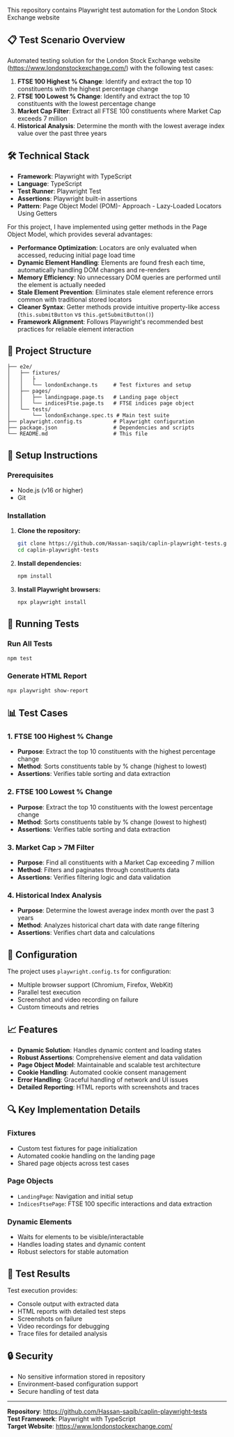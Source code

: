 This repository contains Playwright test automation for the London Stock Exchange website

## 📋 Test Scenario Overview

Automated testing solution for the London Stock Exchange website (https://www.londonstockexchange.com/) with the following test cases:

1. **FTSE 100 Highest % Change**: Identify and extract the top 10 constituents with the highest percentage change
2. **FTSE 100 Lowest % Change**: Identify and extract the top 10 constituents with the lowest percentage change
3. **Market Cap Filter**: Extract all FTSE 100 constituents where Market Cap exceeds 7 million
4. **Historical Analysis**: Determine the month with the lowest average index value over the past three years

## 🛠️ Technical Stack

- **Framework**: Playwright with TypeScript
- **Language**: TypeScript
- **Test Runner**: Playwright Test
- **Assertions**: Playwright built-in assertions
- **Pattern**: Page Object Model (POM)- Approach - Lazy-Loaded Locators Using Getters

For this project, I have implemented using getter methods in the Page Object Model, which provides several advantages:

- **Performance Optimization**: Locators are only evaluated when accessed, reducing initial page load time
- **Dynamic Element Handling**: Elements are found fresh each time, automatically handling DOM changes and re-renders
- **Memory Efficiency**: No unnecessary DOM queries are performed until the element is actually needed
- **Stale Element Prevention**: Eliminates stale element reference errors common with traditional stored locators
- **Cleaner Syntax**: Getter methods provide intuitive property-like access (`this.submitButton` vs `this.getSubmitButton()`)
- **Framework Alignment**: Follows Playwright's recommended best practices for reliable element interaction

## 📁 Project Structure

```
├── e2e/
│   ├── fixtures/
│   │   ├
│   │   └── londonExchange.ts     # Test fixtures and setup
│   ├── pages/
│   │   ├── landingpage.page.ts   # Landing page object
│   │   └── indicesFtse.page.ts   # FTSE indices page object
│   └── tests/
│       └── londonExchange.spec.ts # Main test suite
├── playwright.config.ts          # Playwright configuration
├── package.json                  # Dependencies and scripts
└── README.md                     # This file
```

## 🚀 Setup Instructions

### Prerequisites

- Node.js (v16 or higher)
- Git

### Installation

1. **Clone the repository:**

   ```bash
   git clone https://github.com/Hassan-saqib/caplin-playwright-tests.git
   cd caplin-playwright-tests
   ```

2. **Install dependencies:**

   ```bash
   npm install
   ```

3. **Install Playwright browsers:**
   ```bash
   npx playwright install
   ```

## 🧪 Running Tests

### Run All Tests

```bash
npm test
```


### Generate HTML Report

```bash
npx playwright show-report
```

## 📊 Test Cases

### 1. FTSE 100 Highest % Change

- **Purpose**: Extract the top 10 constituents with the highest percentage change
- **Method**: Sorts constituents table by % change (highest to lowest)
- **Assertions**: Verifies table sorting and data extraction

### 2. FTSE 100 Lowest % Change

- **Purpose**: Extract the top 10 constituents with the lowest percentage change
- **Method**: Sorts constituents table by % change (lowest to highest)
- **Assertions**: Verifies table sorting and data extraction

### 3. Market Cap > 7M Filter

- **Purpose**: Find all constituents with a Market Cap exceeding 7 million
- **Method**: Filters and paginates through constituents data
- **Assertions**: Verifies filtering logic and data validation

### 4. Historical Index Analysis

- **Purpose**: Determine the lowest average index month over the past 3 years
- **Method**: Analyzes historical chart data with date range filtering
- **Assertions**: Verifies chart data and calculations

## 🔧 Configuration

The project uses `playwright.config.ts` for configuration:

- Multiple browser support (Chromium, Firefox, WebKit)
- Parallel test execution
- Screenshot and video recording on failure
- Custom timeouts and retries

## 📈 Features

- **Dynamic Solution**: Handles dynamic content and loading states
- **Robust Assertions**: Comprehensive element and data validation
- **Page Object Model**: Maintainable and scalable test architecture
- **Cookie Handling**: Automated cookie consent management
- **Error Handling**: Graceful handling of network and UI issues
- **Detailed Reporting**: HTML reports with screenshots and traces

## 🔍 Key Implementation Details

### Fixtures

- Custom test fixtures for page initialization
- Automated cookie handling on the landing page
- Shared page objects across test cases

### Page Objects

- `LandingPage`: Navigation and initial setup
- `IndicesFtsePage`: FTSE 100 specific interactions and data extraction

### Dynamic Elements

- Waits for elements to be visible/interactable
- Handles loading states and dynamic content
- Robust selectors for stable automation


## 📝 Test Results

Test execution provides:

- Console output with extracted data
- HTML reports with detailed test steps
- Screenshots on failure
- Video recordings for debugging
- Trace files for detailed analysis

## 🔒 Security

- No sensitive information stored in repository
- Environment-based configuration support
- Secure handling of test data

---

**Repository**: https://github.com/Hassan-saqib/caplin-playwright-tests  
**Test Framework**: Playwright with TypeScript  
**Target Website**: https://www.londonstockexchange.com/
